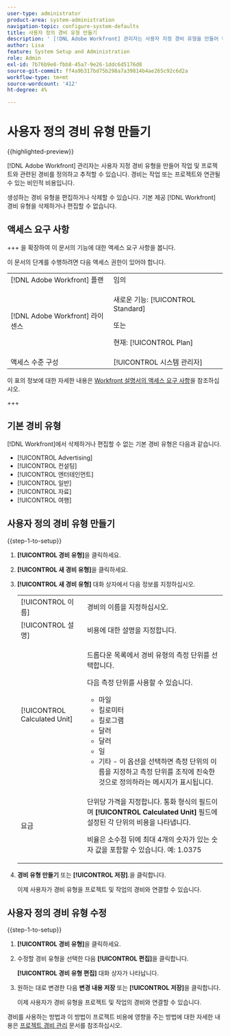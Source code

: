 ```yaml
---
user-type: administrator
product-area: system-administration
navigation-topic: configure-system-defaults
title: 사용자 정의 경비 유형 만들기
description: ' [!DNL Adobe Workfront] 관리자는 사용자 지정 경비 유형을 만들어 작업 및 프로젝트와 관련된 경비를 정의하고 추적할 수 있습니다. 경비는 작업 또는 프로젝트와 연관될 수 있는 비인적 비용입니다.'
author: Lisa
feature: System Setup and Administration
role: Admin
exl-id: 7b76b9e8-fbb8-45a7-9e26-1ddc6d5176d8
source-git-commit: ff4a9b317bd75b298a7a39814b4ae265c92c6d2a
workflow-type: tm+mt
source-wordcount: '412'
ht-degree: 4%

---
```


# 사용자 정의 경비 유형 만들기

{{highlighted-preview}}

<!--**DON'T DELETE, DRAFT OR HIDE THIS ARTICLE. IT IS LINKED TO THE PRODUCT THROUGH THE CONTEXT SENSITIVE HELP LINKS.-->

[!DNL Adobe Workfront] 관리자는 사용자 지정 경비 유형을 만들어 작업 및 프로젝트와 관련된 경비를 정의하고 추적할 수 있습니다. 경비는 작업 또는 프로젝트와 연관될 수 있는 비인적 비용입니다.

생성하는 경비 유형을 편집하거나 삭제할 수 있습니다. 기본 제공 [!DNL Workfront] 경비 유형을 삭제하거나 편집할 수 없습니다.

## 액세스 요구 사항

+++ 을 확장하여 이 문서의 기능에 대한 액세스 요구 사항을 봅니다.

이 문서의 단계를 수행하려면 다음 액세스 권한이 있어야 합니다.

<table style="table-layout:auto"> 
 <col> 
 <col> 
 <tbody> 
  <tr> 
   <td role="rowheader">[!DNL Adobe Workfront] 플랜</td> 
   <td>임의</td> 
  </tr> 
  <tr> 
   <td role="rowheader">[!DNL Adobe Workfront] 라이센스</td> 
   <td><p>새로운 기능: [!UICONTROL Standard]</p>
   또는
   <p>현재: [!UICONTROL Plan]</p>
   </td> 
  </tr> 
  <tr> 
   <td role="rowheader">액세스 수준 구성</td> 
   <td>[!UICONTROL 시스템 관리자]</td>
  </tr>
 </tbody> 
</table>

이 표의 정보에 대한 자세한 내용은 [Workfront 설명서의 액세스 요구 사항](/help/quicksilver/administration-and-setup/add-users/access-levels-and-object-permissions/access-level-requirements-in-documentation.md)을 참조하십시오.

+++

## 기본 경비 유형

[!DNL Workfront]에서 삭제하거나 편집할 수 없는 기본 경비 유형은 다음과 같습니다.

* [!UICONTROL Advertising]
* [!UICONTROL 컨설팅]
* [!UICONTROL 엔터테인먼트]
* [!UICONTROL 일반]
* [!UICONTROL 자료]
* [!UICONTROL 여행]

## 사용자 정의 경비 유형 만들기

{{step-1-to-setup}}

1. **[!UICONTROL 경비 유형]**&#x200B;을 클릭하세요.
1. **[!UICONTROL 새 경비 유형]**&#x200B;을 클릭하세요.
1. **[!UICONTROL 새 경비 유형]** 대화 상자에서 다음 정보를 지정하십시오.

   <table style="table-layout:auto"> 
    <col> 
    <col> 
    <tbody> 
     <tr> 
      <td role="rowheader">[!UICONTROL 이름]</td> 
      <td>경비의 이름을 지정하십시오.</td> 
     </tr> 
     <tr> 
      <td role="rowheader">[!UICONTROL 설명]</td> 
      <td>비용에 대한 설명을 지정합니다.</td> 
     </tr> 
     <tr> 
      <td role="rowheader">[!UICONTROL Calculated Unit]</td> 
      <td> <p>드롭다운 목록에서 경비 유형의 측정 단위를 선택합니다.</p> <p>다음 측정 단위를 사용할 수 있습니다.</p> 
       <ul> 
        <li>마일</li> 
        <li>킬로미터</li> 
        <li>킬로그램</li> 
        <li>달러</li> 
        <li>달러</li> 
        <li>일</li> 
        <li>기타 - 이 옵션을 선택하면 측정 단위의 이름을 지정하고 측정 단위를 조직에 친숙한 것으로 정의하라는 메시지가 표시됩니다.</li> 
       </ul> </td> 
     </tr> 
     <tr> 
      <td role="rowheader">요금</td> 
      <td> <p>단위당 가격을 지정합니다. 통화 형식의 필드이며 <strong>[!UICONTROL Calculated Unit]</strong> 필드에 설정된 각 단위의 비용을 나타냅니다. </p> <p>비율은 소수점 뒤에 최대 4개의 숫자가 있는 숫자 값을 포함할 수 있습니다. 예: 1.0375</p> </td> 
     </tr> 
    </tbody> 
   </table>

1. **경비 유형 만들기** <span class="preview"> 또는 **[!UICONTROL 저장]**.</span>을 클릭합니다.

   이제 사용자가 경비 유형을 프로젝트 및 작업의 경비와 연결할 수 있습니다.

## 사용자 정의 경비 유형 수정

{{step-1-to-setup}}

1. **[!UICONTROL 경비 유형]**&#x200B;을 클릭하세요.
1. 수정할 경비 유형을 선택한 다음 **[!UICONTROL 편집]**&#x200B;을 클릭합니다.

   **[!UICONTROL 경비 유형 편집]** 대화 상자가 나타납니다.

1. 원하는 대로 변경한 다음 **변경 내용 저장** <span class="preview"> 또는 **[!UICONTROL 저장]**</span>을 클릭합니다.

   이제 사용자가 경비 유형을 프로젝트 및 작업의 경비와 연결할 수 있습니다.

경비를 사용하는 방법과 이 방법이 프로젝트 비용에 영향을 주는 방법에 대한 자세한 내용은 [프로젝트 경비 관리](../../../manage-work/projects/project-finances/manage-project-expenses.md) 문서를 참조하십시오.
